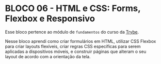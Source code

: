 # BLOCO 06 - HTML e CSS: Forms, Flexbox e Responsivo 

Esse bloco pertence ao módulo de `fundamentos` do curso da [Trybe](https://www.betrybe.com/). 

Nesse bloco aprendi como criar formulários em HTML, utilizar CSS Flexbox para criar layouts flexíveis, criar regras CSS específicas para serem aplicadas a dispositivos móveis, e construir páginas que alteram o seu layout de acordo com a orientação da tela.

